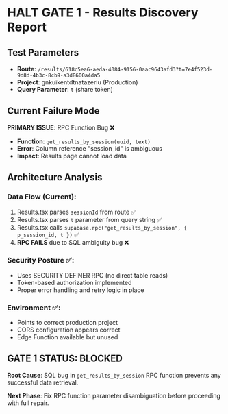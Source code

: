 # HALT GATE 1 - Results Discovery Report

## Test Parameters
- **Route**: `/results/618c5ea6-aeda-4084-9156-0aac9643afd3?t=7e4f523d-9d8d-4b3c-8cb9-a3d8600a4da5`
- **Project**: gnkuikentdtnatazeriu (Production)
- **Query Parameter**: `t` (share token)

## Current Failure Mode

**PRIMARY ISSUE**: RPC Function Bug ❌
- **Function**: `get_results_by_session(uuid, text)`
- **Error**: Column reference "session_id" is ambiguous
- **Impact**: Results page cannot load data

## Architecture Analysis

### Data Flow (Current):
1. Results.tsx parses `sessionId` from route ✅
2. Results.tsx parses `t` parameter from query string ✅  
3. Results.tsx calls `supabase.rpc("get_results_by_session", { p_session_id, t })` ✅
4. **RPC FAILS** due to SQL ambiguity bug ❌

### Security Posture ✅:
- Uses SECURITY DEFINER RPC (no direct table reads)
- Token-based authorization implemented
- Proper error handling and retry logic in place

### Environment ✅:
- Points to correct production project
- CORS configuration appears correct
- Edge Function available but unused

## GATE 1 STATUS: BLOCKED
**Root Cause**: SQL bug in `get_results_by_session` RPC function prevents any successful data retrieval.

**Next Phase**: Fix RPC function parameter disambiguation before proceeding with full repair.